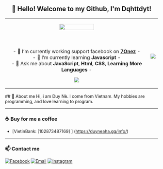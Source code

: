 <h2 align="center">👋 Hello! Welcome to my Github, I'm Dqhttdyt!</h2>
<p align="center">
<table align="center">
   <tr>
      <td>
         <p align="center">    
         <img align="center" src="https://i.imgur.com/E029hYg.png" width="50%"/></a><br/>
         <br/><br/>
            <a href="https://discord.gg/7onez"><img align="center"></a>
         <br/><br/>
         - 🔭 I’m currently working support facebook on <strong><a href="https://7onez.com">7Onez</a></strong> -
         <br/>
         - 🌱 I’m currently learning <strong>Javascript</strong> -
         <br/>
         - 💬 Ask me about <strong>JavaScript, Html, CSS, Learning More Languages</strong> -
         <p align="center">                     
             <img align="center" src="https://github-readme-stats.vercel.app/api/top-langs/?username=dqhttdyt&theme=radical&hide_border=true" />
         </p>  
      </td>
      <td>
      <br/>
         <img align="center" src="https://github-readme-stats.vercel.app/api?username=dqhttdyt&theme=radical&show_icons=true&hide_border=true" />       
      </td>
   </tr>
</table>
</p>
## 📝 About me
Hi, i am Duy Nè. I come from Vietnam. My hobbies are programming, and love learning to program.

---

### ☕ Buy for me a coffee

- [VietinBank: [102873487169] ] (https://duyneaha.gq/info/)

---

### 📫 Contact me
[![Facebook](https://img.shields.io/badge/Facebook-0077B5?style=for-the-badge&logo=facebook&color=395693&logoColor=white)](https://www.facebook.com/7Onez.DuyNeAha)
[![Email](https://img.shields.io/badge/Gmail-0077B5?style=for-the-badge&logo=gmail&color=ff1800&logoColor=white)](mailto:duynecyber.nls@outlook.com.vn)
[![Instagram](https://img.shields.io/badge/IG-0077B5?style=for-the-badge&logo=instagram&color=F2344E&logoColor=white)](https://www.instagram.com/duyneaha/)
